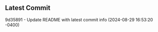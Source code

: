 
## Latest Commit
9d35891 - Update README with latest commit info (2024-08-29 16:53:20 -0400) <Yunxi-Zhou>
